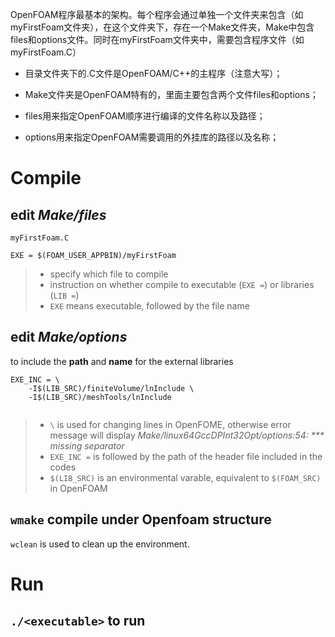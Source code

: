

OpenFOAM程序最基本的架构。每个程序会通过单独一个文件夹来包含（如myFirstFoam文件夹），在这个文件夹下，存在一个Make文件夹，Make中包含files和options文件。同时在myFirstFoam文件夹中，需要包含程序文件（如myFirstFoam.C）

- 目录文件夹下的.C文件是OpenFOAM/C++的主程序（注意大写）；

- Make文件夹是OpenFOAM特有的，里面主要包含两个文件files和options；

- files用来指定OpenFOAM顺序进行编译的文件名称以及路径；

- options用来指定OpenFOAM需要调用的外挂库的路径以及名称；

# Compile
## edit _Make/files_

```
myFirstFoam.C

EXE = $(FOAM_USER_APPBIN)/myFirstFoam
```
> - specify which file to compile
> - instruction on whether compile to executable (`EXE =`) or libraries (`LIB =`)
> - `EXE` means executable, followed by the file name
## edit _Make/options_
to include the __path__ and __name__ for the external libraries
```
EXE_INC = \
    -I$(LIB_SRC)/finiteVolume/lnInclude \
    -I$(LIB_SRC)/meshTools/lnInclude
    
```
> - `\` is used for changing lines in OpenFOME, otherwise error message will display _Make/linux64GccDPInt32Opt/options:54: *** missing separator_
> - `EXE_INC =` is followed by the path of the header file included in the codes
> - `$(LIB_SRC)` is an environmental varable, equivalent to `$(FOAM_SRC)` in OpenFOAM


## `wmake` compile under Openfoam structure
`wclean` is used to clean up the environment.

# Run
## `./<executable>` to run
   
